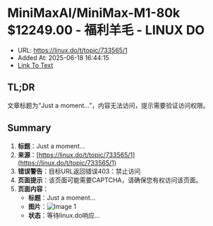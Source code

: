 # MiniMaxAI/MiniMax-M1-80k $12249.00 - 福利羊毛 - LINUX DO
- URL: https://linux.do/t/topic/733565/1
- Added At: 2025-06-18 16:44:15
- [Link To Text](2025-06-18-minimaxai-minimax-m1-80k-$12249.00---福利羊毛---linux-do_raw.md)

## TL;DR
文章标题为“Just a moment...”，内容无法访问，提示需要验证访问权限。

## Summary
1. **标题**：Just a moment...
2. **来源**：[https://linux.do/t/topic/733565/1](https://linux.do/t/topic/733565/1)
3. **错误警告**：目标URL返回错误403：禁止访问
4. **页面提示**：该页面可能需要CAPTCHA，请确保您有权访问该页面。
5. **页面内容**：
   - **标题**：Just a moment...
   - **图片**：![Image 1](blob:http://localhost/c0e5b9b53a51453d3a80371c867e3d18)
   - **状态**：等待linux.do响应...
